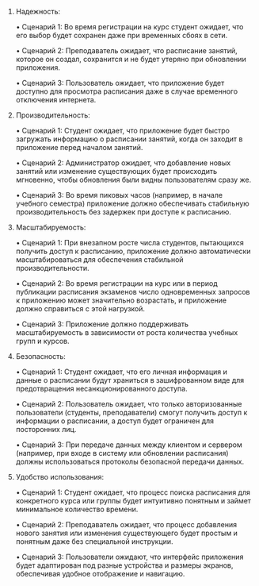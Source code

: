 1.	Надежность:
   
    •	Сценарий 1: Во время регистрации на курс студент ожидает, что его выбор будет сохранен даже при временных сбоях в сети.
  	
    •	Сценарий 2: Преподаватель ожидает, что расписание занятий, которое он создал, сохранится и не будет утеряно при обновлении приложения.
  	
    •	Сценарий 3: Пользователь ожидает, что приложение будет доступно для просмотра расписания даже в случае временного отключения интернета.
  	
3.	Производительность:
   
    •	Сценарий 1: Студент ожидает, что приложение будет быстро загружать информацию о расписании занятий, когда он заходит в приложение перед началом занятий.
  	
    •	Сценарий 2: Администратор ожидает, что добавление новых занятий или изменение существующих будет происходить мгновенно, чтобы обновления были видны пользователям сразу же.
  	
    •	Сценарий 3: Во время пиковых часов (например, в начале учебного семестра) приложение должно обеспечивать стабильную производительность без задержек при доступе к расписанию.
  	
5.	Масштабируемость:
   
    •	Сценарий 1: При внезапном росте числа студентов, пытающихся получить доступ к расписанию, приложение должно автоматически масштабироваться для обеспечения стабильной производительности.
  	
    •	Сценарий 2: Во время регистрации на курс или в период публикации расписания экзаменов число одновременных запросов к приложению может значительно возрастать, и приложение должно справиться с этой нагрузкой.
  	
    •	Сценарий 3: Приложение должно поддерживать масштабируемость в зависимости от роста количества учебных групп и курсов.
  	
7.	Безопасность:
   
    •	Сценарий 1: Студент ожидает, что его личная информация и данные о расписании будут храниться в зашифрованном виде для предотвращения несанкционированного доступа.
  	
    •	Сценарий 2: Пользователь ожидает, что только авторизованные пользователи (студенты, преподаватели) смогут получить доступ к информации о расписании, а доступ будет ограничен для посторонних лиц.
  	
    •	Сценарий 3: При передаче данных между клиентом и сервером (например, при входе в систему или обновлении расписания) должны использоваться протоколы безопасной передачи данных.
  	
9.	Удобство использования:
    
    •	Сценарий 1: Студент ожидает, что процесс поиска расписания для конкретного курса или группы будет интуитивно понятным и займет минимальное количество времени.
  	
    •	Сценарий 2: Преподаватель ожидает, что процесс добавления нового занятия или изменения существующего будет простым и понятным даже без специальной инструкции.
  	
    •	Сценарий 3: Пользователи ожидают, что интерфейс приложения будет адаптирован под разные устройства и размеры экранов, обеспечивая удобное отображение и навигацию.
    
